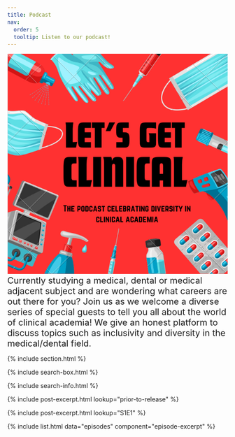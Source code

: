 ```yaml
---
title: Podcast
nav:
  order: 5
  tooltip: Listen to our podcast!
---
```


<div style="text-align: center;">
  <img src="/images/LGC_Logo.jpeg" alt="plain image">
</div>

<span style="font-size: 20px;">
Currently studying a medical, dental or medical adjacent subject and are wondering what careers are out there for you?
Join us as we welcome a diverse series of special guests to tell you all about the world of clinical academia! We give an honest platform to discuss topics such as inclusivity and diversity in the medical/dental field. 
</span>

{% include section.html %}

{% include search-box.html %}

{% include search-info.html %}

{%
  include post-excerpt.html
  lookup="prior-to-release"
%}

{%
  include post-excerpt.html
  lookup="S1E1"
%}

{% include list.html data="episodes" component="episode-excerpt" %}
